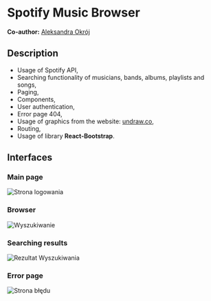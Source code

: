 # Spotify Music Browser
**Co-author:** [Aleksandra Okrój](https://github.com/aleksandraokroj)<br />

## Description
- Usage of Spotify API,
- Searching functionality of musicians, bands, albums, playlists and songs, 
- Paging,
- Components,
- User authentication,
- Error page 404,
- Usage of graphics from the website: [undraw.co](https://undraw.co/illustrations),
- Routing,
- Usage of library **React-Bootstrap**.

## Interfaces
### Main page
![Strona logowania](https://github.com/aleksandraokroj/spotify-music-app/blob/master/ReadMeImages/LoginPage.PNG)
### Browser 
![Wyszukiwanie](https://github.com/aleksandraokroj/spotify-music-app/blob/master/ReadMeImages/SearchDashboard.PNG)
### Searching results
![Rezultat Wyszukiwania](https://github.com/aleksandraokroj/spotify-music-app/blob/master/ReadMeImages/SearchResult.PNG)
### Error page
![Strona błędu](https://github.com/aleksandraokroj/spotify-music-app/blob/master/ReadMeImages/ErrorPage.PNG)
